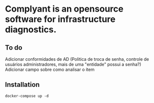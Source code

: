 # Complyant is an opensource software for infrastructure diagnostics.


## To do
Adicionar conformidades de AD (Politica de troca de senha, controle de usuários administradores, mais de uma "entidade" possui a senha?)
Adicionar campo sobre como analisar o ítem


## Installation
```
docker-compose up -d
```
